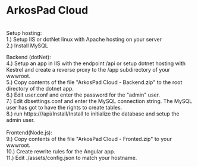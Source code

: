 # ArkosPad Cloud
<br>
Setup hosting:<br>
1.) Setup IIS or dotNet linux with Apache hosting on your server<br>
2.) Install MySQL<br>

Backend (dotNet):<br>
4.) Setup an app in IIS with the endpoint /api or setup dotnet hosting with Kestrel and create a reverse proxy to the /app subdirectory of your wwwroot.<br>
5.) Copy contents of the file "ArkosPad Cloud - Backend.zip" to the root directory of the dotnet app.<br>
6.) Edit user.conf and enter the password for the "admin" user.<br>
7.) Edit dbsettings.conf and enter the MySQL connection string. The MySQL user has got to have the rights to create tables.<br>
8.) run https://<hostname>/api/Install/Install to initialize the database and setup the admin user.<br>
<br>
Frontend(Node.js):<br>
9.)  Copy contents of the file "ArkosPad Cloud - Fronted.zip" to your wwwroot.<br>
10.) Create rewrite rules for the Angular app.<br>
11.) Edit ./assets/config.json to match your hostname.
